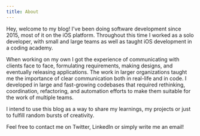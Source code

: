 ```yaml
---
title: About
---
```


Hey, welcome to my blog! I've been doing software development since 2015, most of it on the iOS platform. Throughout this time I worked as a solo developer, with small and large teams as well as taught iOS development in a coding academy.

When working on my own I got the experience of communicating with clients face to face, formulating requirements, making designs, and eventually releasing applications. The work in larger organizations taught me the importance of clear communication both in real-life and in code. I developed in large and fast-growing codebases that required rethinking, coordination, refactoring, and automation efforts to make them suitable for the work of multiple teams. 

I intend to use this blog as a way to share my learnings, my projects or just to fulfill random bursts of creativity. 

Feel free to contact me on Twitter, LinkedIn or simply write me an email!
